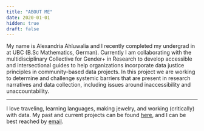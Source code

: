 ```yaml
---
title: "ABOUT ME"
date: 2020-01-01
hidden: true
draft: false
---
```


My name is Alexandria Ahluwalia and I recently completed my undergrad in at UBC (B.Sc Mathematics, German). Currently I am collaborating with the multidisciplinary Collective for Gender+ in Research to develop accessible and intersectional guides to help organizations incorporate data justice principles in community-based data projects. In this project we are working to determine and challenge systemic barriers that are present in research narratives and data collection, including issues around inaccessibility and unaccountability.

***

I love traveling, learning languages, making jewelry, and working (critically) with data. My past and current projects can be found [here](/projects), and I can be best reached by [email](mailto:lexahl@protonmail.com).  




